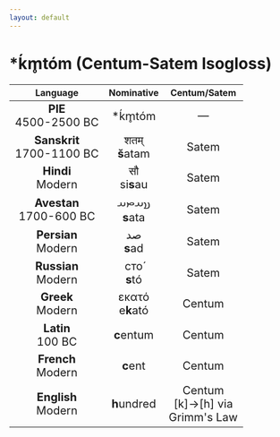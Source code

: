 ```yaml
---
layout: default
---
```

<!---
Text can be **bold**, _italic_, or ~~strikethrough~~.

[Link to another page](./another-page.html)

There should be whitespace between paragraphs.

There should be whitespace between paragraphs. We recommend including a README, or a file with information about your project.
-->

# \*ḱm̥tóm (Centum-Satem Isogloss) 

<style>
td {
  font-size: 20px
}
</style>

| Language | Nominative | Centum/Satem |
|:-:|:-:|:-:|
| **PIE**<br>4500-2500 BC | \*ḱm̥tóm | — |
| **Sanskrit**<br>1700-1100 BC  | शतम्<br>**š**atam | Satem |
| **Hindi**<br>Modern | सौ<br>si**s**au | Satem |
| **Avestan**<br>1700-600 BC | 𐬯𐬀𐬙𐬀<br>**s**ata | Satem |
| **Persian**<br>Modern | صد<br>**s**ad | Satem |
| **Russian**<br>Modern | сто́<br>**s**tó | Satem |
| **Greek**<br>Modern | εκατό<br>e**k**ató | Centum |
| **Latin**<br>100 BC | **c**entum | Centum |
| **French**<br>Modern | **c**ent | Centum |
| **English**<br>Modern | **h**undred | Centum<br>[k]->[h] via<br>Grimm's Law |

